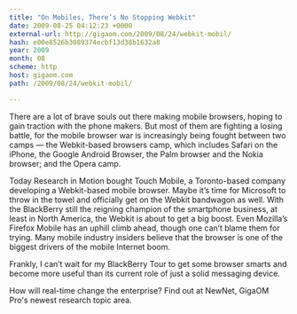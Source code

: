 ```yaml
---
title: "On Mobiles, There’s No Stopping Webkit"
date: 2009-08-25 04:12:23 +0000
external-url: http://gigaom.com/2009/08/24/webkit-mobil/
hash: e00e8526b3089374ecbf13d38b1632a8
year: 2009
month: 08
scheme: http
host: gigaom.com
path: /2009/08/24/webkit-mobil/

---
```


There are a lot of brave souls out there making mobile browsers, hoping to gain traction with the phone makers. But most of them are fighting a losing battle, for the mobile browser war is increasingly being fought between two camps —  the Webkit-based browsers camp, which includes Safari on the iPhone, the Google Android Browser, the Palm browser and the Nokia browser; and the Opera camp.

Today Research in Motion bought Touch Mobile, a Toronto-based company developing a Webkit-based mobile browser. Maybe it’s time for Microsoft to throw in the towel and officially get on the Webkit bandwagon as well.  With the BlackBerry still the reigning champion of the smartphone business, at least in North America, the Webkit is about to get a big boost. Even Mozilla’s Firefox Mobile has an uphill climb ahead, though one can’t blame them for trying. Many mobile industry insiders believe that the browser is one of the biggest drivers of the mobile Internet boom.

Frankly, I can’t wait for my BlackBerry Tour to get some browser smarts and become more useful than its current role of just a solid messaging device.


 
How will real-time change the enterprise?  Find out at NewNet, GigaOM Pro's newest research topic area.
    

